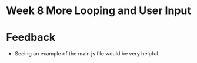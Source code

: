 # Week 8 More Looping and User Input

# Feedback

- Seeing an example of the main.js file would be very helpful.
